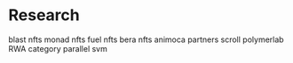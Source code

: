 # Research
blast nfts
monad nfts
fuel nfts
bera nfts
animoca partners
scroll
polymerlab
RWA category
parallel
svm
